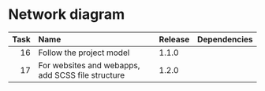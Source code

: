 # Network diagram

| Task | Name                                              | Release | Dependencies |
| ---: | :------------------------------------------------ | :------ | -----------: |
|   16 | Follow the project model                          | 1.1.0   |              |
|   17 | For websites and webapps, add SCSS file structure | 1.2.0   |              |

